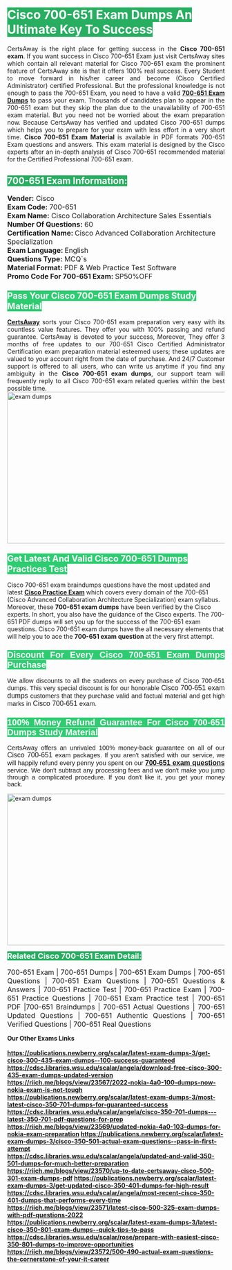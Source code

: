 <h1><span style="color:#ffffff"><strong><span style="background-color:#27ae60">Cisco 700-651 Exam Dumps An Ultimate Key To Success</span></strong></span></h1> <div style="text-align:justify">CertsAway is the right place for getting success in the <strong>Cisco 700-651 exam</strong>. If you want success in Cisco 700-651 Exam just visit CertsAway sites which contain all relevant material for Cisco 700-651 exam the prominent feature of CertsAway site is that it offers 100% real success. Every Student to move forward in his/her career and become (Cisco Certified Administrator) certified Professional. But the professional knowledge is not enough to pass the 700-651 Exam, you need to have a valid <a href="https://www.certsaway.com/cisco/700-651-exam-dumps"><strong>700-651 Exam Dumps</strong></a> to pass your exam. Thousands of candidates plan to appear in the 700-651 exam but they skip the plan due to the unavailability of 700-651 exam material. But you need not be worried about the exam preparation now. Because CertsAway has verified and updated Cisco 700-651 dumps which helps you to prepare for your exam with less effort in a very short time. <strong>Cisco 700-651 Exam Material</strong> is available in PDF formats 700-651 Exam questions and answers. This exam material is designed by the Cisco experts after an in-depth analysis of Cisco 700-651 recommended material for the Certified Professional 700-651 exam.</div> <h2 style="text-align:justify"><span style="color:#ffffff"><span style="background-color:#27ae60">700-651 Exam Information:</span></span></h2> <p><span style="font-size:16px"><strong>Vender:</strong> Cisco<br /> <strong>Exam Code:</strong> 700-651<br /> <strong>Exam Name:</strong> Cisco Collaboration Architecture Sales Essentials<br /> <strong>Number Of Questions:</strong> 60<br /> <strong>Certification Name: </strong>Cisco Advanced Collaboration Architecture Specialization<br /> <strong>Exam Language: </strong>English<br /> <strong>Questions Type:</strong> MCQ`s<br /> <strong>Material Format: </strong>PDF & Web Practice Test Software<br /> <strong>Promo Code For 700-651 Exam: </strong>SP50%OFF</span></p> <h3><span style="font-size:20px"><span style="color:#ffffff"><strong><span style="background-color:#2ecc71">Pass Your Cisco 700-651 Exam Dumps Study Material</span></strong></span></span></h3> <div style="text-align:justify"><a href=" https://www.certsaway.com/"><strong>CertsAway</strong></a> sorts your Cisco 700-651 exam preparation very easy with its countless value features. They offer you with 100% passing and refund guarantee. CertsAway is devoted to your success, Moreover, They offer 3 months of free updates to our 700-651 Cisco Certified Administrator Certification exam preparation material esteemed users; these updates are valued to your account right from the date of purchase. And 24/7 Customer support is offered to all users, who can write us anytime if you find any ambiguity in the <strong>Cisco 700-651 exam dumps</strong>, our support team will frequently reply to all Cisco 700-651 exam related queries within the best possible time.</div> <div style="text-align:justify"> </div> <div style="text-align:justify"><a href="https://www.certsaway.com/cisco/700-651-exam-dumps" rel="no-follow"><img alt="exam dumps" src="https://www.certcollections.com/uploads/content/certsaway.png" style="height:350px; width:750px" /></a></div> <h3><span style="font-size:20px"><span style="color:#ffffff"><strong><span style="background-color:#2ecc71">Get Latest And Valid Cisco 700-651 Dumps Practices Test</span></strong></span></span></h3> <p>Cisco 700-651 exam braindumps questions have the most updated and latest <a href="https://www.certsaway.com/cisco-questions"><strong>Cisco Practice Exam</strong></a> which covers every domain of the 700-651 (Cisco Advanced Collaboration Architecture Specialization) exam syllabus. Moreover, these <strong>700-651 exam dumps</strong> have been verified by the Cisco experts. In short, you also have the guidance of the Cisco experts. The 700-651 PDF dumps will set you up for the success of the 700-651 exam questions. Cisco 700-651 exam dumps have the all necessary elements that will help you to ace the <strong>700-651 exam question</strong> at the very first attempt.</p> <h3 style="text-align:justify"><span style="font-size:20px"><span style="color:#ffffff"><strong><span style="font-family:Calibri,sans-serif"><span style="background-color:#2ecc71">Discount For Every </span><span style="background-color:#2ecc71">Cisco 700-651 Exam</span><span style="background-color:#2ecc71"> Dumps Purchase</span></span></strong></span></span></h3> <div style="text-align:justify"> <p><span style="font-size:11pt"><span style="font-family:Calibri,sans-serif">We allow discounts to all the students on every purchase of Cisco 700-651 dumps. This very special discount is for our honorable <span style="font-size:12.0pt"><span style="background-color:white">Cisco 700-651 exam dumps </span></span>customers that they purchase valid and factual material and get high marks in <span style="font-size:12.0pt"><span style="background-color:white">Cisco 700-651 </span></span>exam. </span></span></p> <h3><span style="font-size:20px"><span style="color:#ffffff"><strong><span style="font-family:Calibri,sans-serif"><span style="background-color:#2ecc71">100% Money Refund Guarantee For </span><span style="background-color:#2ecc71">Cisco 700-651 Dumps Study Material</span></span></strong></span></span></h3> <p><span style="font-size:11pt"><span style="font-family:Calibri,sans-serif">CertsAway offers an unrivaled 100% money-back guarantee on all of our <span style="font-size:12.0pt"><span style="background-color:white">Cisco 700-651 </span></span>exam packages. If you aren't satisfied with our service, we will happily refund every penny you spent on our <span style="font-size:12.0pt"><span style="background-color:white"><a href="https://www.certsaway.com/cisco/700-651-exam-dumps"><strong>700-651 exam questions</strong></a> </span></span>service. We don't subtract any processing fees and we don't make you jump through a complicated procedure. If you don't like it, you get your money back.</span></span></p> <p><a href="https://www.certsaway.com/cisco/700-651-exam-dumps" rel="no-follow"><img alt="exam dumps" src="https://www.certcollections.com/uploads/content/certsaway_(2)2.png" style="height:350px; width:750px" /></a></p> <p><span style="color:#ffffff"><strong><span style="font-size:18px"><span style="background-color:#27ae60">Related Cisco 700-651 Exam Detail:</span></span></strong></span><br /> <br /> <span style="font-size:16px">700-651 Exam | 700-651 Dumps | 700-651 Exam Dumps | 700-651 Questions | 700-651 Exam Questions | 700-651 Questions & Answers | 700-651 Practice Test | 700-651 Practice Exam | 700-651 Practice Questions | 700-651 Exam Practice test | 700-651 PDF |700-651 Braindumps | 700-651 Actual Questions | 700-651 Updated Questions | 700-651 Authentic Questions | 700-651 Verified Questions | 700-651 Real Questions</span></p> </div>	<b> Our Other Exams Links<br><br>
  <a href='https://publications.newberry.org/scalar/latest-exam-dumps-3/get-cisco-300-435-exam-dumps--100-success-guaranteed' >https://publications.newberry.org/scalar/latest-exam-dumps-3/get-cisco-300-435-exam-dumps--100-success-guaranteed</a><br><a href='https://cdsc.libraries.wsu.edu/scalar/angela/download-free-cisco-300-435-exam-dumps-updated-version' >https://cdsc.libraries.wsu.edu/scalar/angela/download-free-cisco-300-435-exam-dumps-updated-version</a><br><a href='https://riich.me/blogs/view/23567/2022-nokia-4a0-100-dumps-now-nokia-exam-is-not-tough' >https://riich.me/blogs/view/23567/2022-nokia-4a0-100-dumps-now-nokia-exam-is-not-tough</a>
<a href='https://publications.newberry.org/scalar/latest-exam-dumps-3/most-latest-cisco-350-701-dumps-for-guaranteed-success' >https://publications.newberry.org/scalar/latest-exam-dumps-3/most-latest-cisco-350-701-dumps-for-guaranteed-success</a><br><a href='https://cdsc.libraries.wsu.edu/scalar/angela/cisco-350-701-dumps---latest-350-701-pdf-questions-for-prep' >https://cdsc.libraries.wsu.edu/scalar/angela/cisco-350-701-dumps---latest-350-701-pdf-questions-for-prep</a><br><a href='https://riich.me/blogs/view/23569/updated-nokia-4a0-103-dumps-for-nokia-exam-preparation' >https://riich.me/blogs/view/23569/updated-nokia-4a0-103-dumps-for-nokia-exam-preparation</a>
<a href='https://publications.newberry.org/scalar/latest-exam-dumps-3/cisco-350-501-actual-exam-questions--pass-in-first-attempt' >https://publications.newberry.org/scalar/latest-exam-dumps-3/cisco-350-501-actual-exam-questions--pass-in-first-attempt</a><br><a href='https://cdsc.libraries.wsu.edu/scalar/angela/updated-and-valid-350-501-dumps-for-much-better-preparation' >https://cdsc.libraries.wsu.edu/scalar/angela/updated-and-valid-350-501-dumps-for-much-better-preparation</a><br><a href='https://riich.me/blogs/view/23570/up-to-date-certsaway-cisco-500-301-exam-dumps-pdf' >https://riich.me/blogs/view/23570/up-to-date-certsaway-cisco-500-301-exam-dumps-pdf</a>
<a href='https://publications.newberry.org/scalar/latest-exam-dumps-3/get-updated-cisco-350-401-dumps-for-high-result' >https://publications.newberry.org/scalar/latest-exam-dumps-3/get-updated-cisco-350-401-dumps-for-high-result</a><br><a href='https://cdsc.libraries.wsu.edu/scalar/angela/most-recent-cisco-350-401-dumps-that-performs-every-time' >https://cdsc.libraries.wsu.edu/scalar/angela/most-recent-cisco-350-401-dumps-that-performs-every-time</a><br><a href='https://riich.me/blogs/view/23571/latest-cisco-500-325-exam-dumps-with-pdf-questions-2022' >https://riich.me/blogs/view/23571/latest-cisco-500-325-exam-dumps-with-pdf-questions-2022</a>
<a href='https://publications.newberry.org/scalar/latest-exam-dumps-3/latest-cisco-350-801-exam-dumps--quick-tips-to-pass' >https://publications.newberry.org/scalar/latest-exam-dumps-3/latest-cisco-350-801-exam-dumps--quick-tips-to-pass</a><br><a href='https://cdsc.libraries.wsu.edu/scalar/rose/prepare-with-easiest-cisco-350-801-dumps-to-improve-opportunities' >https://cdsc.libraries.wsu.edu/scalar/rose/prepare-with-easiest-cisco-350-801-dumps-to-improve-opportunities</a><br><a href='https://riich.me/blogs/view/23572/500-490-actual-exam-questions-the-cornerstone-of-your-it-career' >https://riich.me/blogs/view/23572/500-490-actual-exam-questions-the-cornerstone-of-your-it-career</a>
